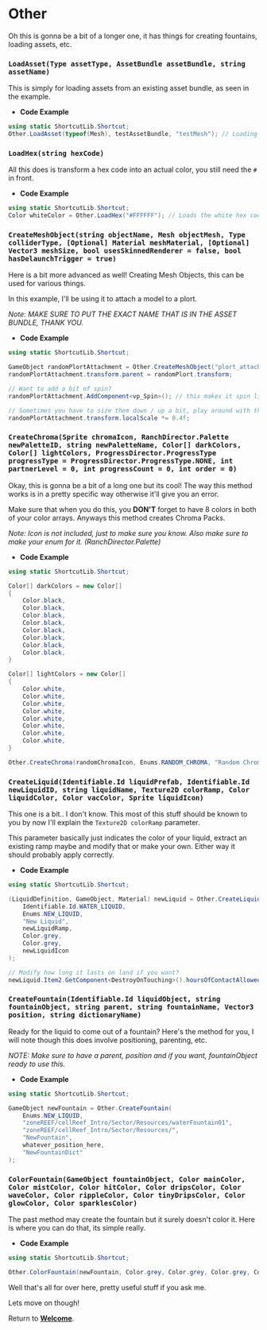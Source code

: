 # Other

Oh this is gonna be a bit of a longer one, it has things for creating fountains, loading assets, etc.

### `LoadAsset(Type assetType, AssetBundle assetBundle, string assetName)`

This is simply for loading assets from an existing asset bundle, as seen in the example.

- **Code Example**
```cs
using static ShortcutLib.Shortcut;
Other.LoadAsset(typeof(Mesh), testAssetBundle, "testMesh"); // Loading a mesh that is stored in the testAssetBundle
```

### `LoadHex(string hexCode)`

All this does is transform a hex code into an actual color, you still need the `#` in front.

- **Code Example**
```cs
using static ShortcutLib.Shortcut;
Color whiteColor = Other.LoadHex("#FFFFFF"); // Loads the white hex code
```

### `CreateMeshObject(string objectName, Mesh objectMesh, Type colliderType, [Optional] Material meshMaterial, [Optional] Vector3 meshSize, bool usesSkinnedRenderer = false, bool hasDelaunchTrigger = true)`

Here is a bit more advanced as well! Creating Mesh Objects, this can be used for various things.

In this example, I'll be using it to attach a model to a plort.

*Note: MAKE SURE TO PUT THE EXACT NAME THAT IS IN THE ASSET BUNDLE, THANK YOU.*

- **Code Example**
```cs
using static ShortcutLib.Shortcut;

GameObject randomPlortAttachment = Other.CreateMeshObject("plort_attachment", (Mesh)Other.LoadAsset(typeof(Mesh), randomAssetBundle, "plortAttachment"), typeof(SphereCollider), randomPlortMaterial);
randomPlortAttachment.transform.parent = randomPlort.transform;

// Want to add a bit of spin?
randomPlortAttachment.AddComponent<vp_Spin>(); // this makes it spin like dervish rings, not required

// Sometimes you have to size them down / up a bit, play around with this if it doesn't work first try.
randomPlortAttachment.transform.localScale *= 0.4f;
```

### `CreateChroma(Sprite chromaIcon, RanchDirector.Palette newPaletteID, string newPaletteName, Color[] darkColors, Color[] lightColors, ProgressDirector.ProgressType progressType = ProgressDirector.ProgressType.NONE, int partnerLevel = 0, int progressCount = 0, int order = 0)`

Okay, this is gonna be a bit of a long one but its cool! The way this method works is in a pretty specific way otherwise it'll give you an error.

Make sure that when you do this, you **DON'T** forget to have 8 colors in both of your color arrays. Anyways this method creates Chroma Packs.

*Note: Icon is not included, just to make sure you know. Also make sure to make your enum for it. (RanchDirector.Palette)*

- **Code Example**
```cs
using static ShortcutLib.Shortcut;

Color[] darkColors = new Color[]
{
    Color.black,
    Color.black,
    Color.black,
    Color.black,
    Color.black,
    Color.black,
    Color.black,
    Color.black,
}

Color[] lightColors = new Color[]
{
    Color.white,
    Color.white,
    Color.white,
    Color.white,
    Color.white,
    Color.white,
    Color.white,
    Color.white,
}

Other.CreateChroma(randomChromaIcon, Enums.RANDOM_CHROMA, "Random Chroma", darkColors, lightColors);
```


### `CreateLiquid(Identifiable.Id liquidPrefab, Identifiable.Id newLiquidID, string liquidName, Texture2D colorRamp, Color liquidColor, Color vacColor, Sprite liquidIcon)`

This one is a bit.. I don't know. This most of this stuff should be known to you by now I'll explain the `Texture2D colorRamp` parameter.

This parameter basically just indicates the color of your liquid, extract an existing ramp maybe and modify that or make your own. Either way it should probably apply correctly.

- **Code Example**
```cs
using static ShortcutLib.Shortcut;

(LiquidDefinition, GameObject, Material) newLiquid = Other.CreateLiquid(
    Identifiable.Id.WATER_LIQUID, 
    Enums.NEW_LIQUID, 
    "New Liquid", 
    newLiquidRamp, 
    Color.grey, 
    Color.grey, 
    newLiquidIcon
);

// Modify how long it lasts on land if you want?
newLiquid.Item2.GetComponent<DestroyOnTouching>().hoursOfContactAllowed = float.PositiveInfinity;
```

### `CreateFountain(Identifiable.Id liquidObject, string fountainObject, string parent, string fountainName, Vector3 position, string dictionaryName)`

Ready for the liquid to come out of a fountain? Here's the method for you, I will note though this does involve positioning, parenting, etc.

*NOTE: Make sure to have a parent, position and if you want, fountainObject ready to use this.*

- **Code Example**
```cs
using static ShortcutLib.Shortcut;

GameObject newFountain = Other.CreateFountain(
    Enums.NEW_LIQUID, 
    "zoneREEF/cellReef_Intro/Sector/Resources/waterFountain01", 
    "zoneREEF/cellReef_Intro/Sector/Resources/", 
    "NewFountain", 
    whatever_position_here, 
    "NewFountainDict"
);
```

### `ColorFountain(GameObject fountainObject, Color mainColor, Color mistColor, Color hitColor, Color dripsColor, Color waveColor, Color rippleColor, Color tinyDripsColor, Color glowColor, Color sparklesColor)`

The past method may create the fountain but it surely doesn't color it. Here is where you can do that, its simple really.

- **Code Example**
```cs
using static ShortcutLib.Shortcut;

Other.ColorFountain(newFountain, Color.grey, Color.grey, Color.grey, Color.grey, Color.grey, Color.grey, Color.grey, Color.grey, Color.grey); // lol I just put all grey, you don't have to though, this shall color it
```

Well that's all for over here, pretty useful stuff if you ask me.

Lets move on though!

Return to **[Welcome](https://itzblueberries.github.io/ShortcutLibraryWiki/)**.